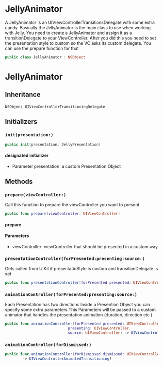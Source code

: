 # JellyAnimator

A JellyAnimator is an UIViewControllerTransitionsDelegate with some extra candy.
Basically the JellyAnimator is the main class to use when working with Jelly.
You need to create a JellyAnimator and assign it as a transitionDelegate to your ViewController.
After you did this you need to set the presentation style to custom so the VC asks its custom delegate.
You can use the prepare function for that

``` swift
public class JellyAnimator : NSObject 
```

# JellyAnimator

## Inheritance

`NSObject`, `UIViewControllerTransitioningDelegate`

## Initializers

### `init(presentation:)`

``` swift
public init(presentation: JellyPresentation) 
```

#### designated initializer

  - Parameter presentation: a custom Presentation Object

## Methods

### `prepare(viewController:)`

Call this function to prepare the viewController you want to present

``` swift
public func prepare(viewController: UIViewController) 
```

#### prepare

#### Parameters

  - viewController: viewController that should be presented in a custom way

### `presentationController(forPresented:presenting:source:)`

Gets called from UIKit if presentatioStyle is custom and transitionDelegate is set

``` swift
public func presentationController(forPresented presented: UIViewController, presenting: UIViewController?, source: UIViewController) -> UIPresentationController? 
```

### `animationController(forPresented:presenting:source:)`

Each Presentation has two directions
Inside a Presention Object you can specify some extra parameters
This Parameters will be passed to a custom animator that handles the presentation animation (duration, direction etc.)

``` swift
public func animationController(forPresented presented: UIViewController,
                             presenting: UIViewController,
                             source: UIViewController) -> UIViewControllerAnimatedTransitioning? 
```

### `animationController(forDismissed:)`

``` swift
public func animationController(forDismissed dismissed: UIViewController)
        -> UIViewControllerAnimatedTransitioning? 
```
